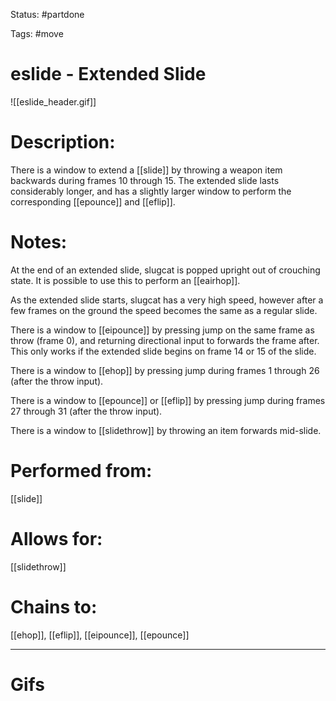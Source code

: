 Status: #partdone 

Tags: #move

# eslide - Extended Slide
![[eslide_header.gif]]
# Description:
There is a window to extend a [[slide]] by throwing a weapon item backwards during frames 10 through 15. The extended slide lasts considerably longer, and has a slightly larger window to perform the corresponding [[epounce]] and [[eflip]].

# Notes:
At the end of an extended slide, slugcat is popped upright out of crouching state. It is possible to use this to perform an [[eairhop]].

As the extended slide starts, slugcat has a very high speed, however after a few frames on the ground the speed becomes the same as a regular slide.

There is a window to [[eipounce]] by pressing jump on the same frame as throw (frame 0), and returning directional input to forwards the frame after. This only works if the extended slide begins on frame 14 or 15 of the slide.

There is a window to [[ehop]] by pressing jump during frames 1 through 26 (after the throw input).

There is a window to [[epounce]] or [[eflip]] by pressing jump during frames 27 through 31 (after the throw input).

There is a window to [[slidethrow]] by throwing an item forwards mid-slide.

# Performed from:
[[slide]]

# Allows for:
[[slidethrow]]

# Chains to:
[[ehop]], [[eflip]], [[eipounce]], [[epounce]]

___
# Gifs

